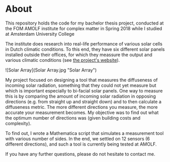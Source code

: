 # About
This repository holds the code for my bachelor thesis project, conducted at the FOM AMOLF institute for complex matter in Spring 2018 while I studied at Amsterdam University College

The institute does research into real-life performance of various solar cells in Dutch climatic conditions. To this end, they have six different solar panels installed outside their offices, for which they meassure the output and various climatic conditions (see [the project's website](https://www.lmpv.nl/solar-field "lmpv.nl/solar field")). 

![Solar Array](Solar Array.jpg "Solar Array")

My project focused on designing a tool that measures the diffuseness of incoming solar radiation, something that they could not yet measure but which is important especially to bi-facial solar panels. One way to measure this is by comparing the amount of incoming solar radiation in opposing directions (e.g. from straight up and straight down) and to then calculate a diffuseness metric. The more different directions you measure, the more accurate your measurement becomes. My objective was to find out what the optimum number of directions was (given building costs and complexity).

To find out, I wrote a Mathematica script that simulates a measurement tool with various number of sides. In the end, we settled on 12 sensors (6 different directions), and such a tool is currently being tested at AMOLF.

If you have any further questions, please do not hesitate to contact me. 

